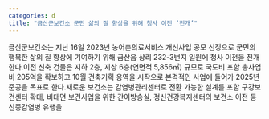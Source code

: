 ```yaml
---
categories: d
title: "금산군보건소 군민 삶의 질 향상을 위해 청사 이전 ‘전개’"
---
```

금산군보건소는 지난 16일 2023년 농어촌의료서비스 개선사업 공모 선정으로 군민의 행복한 삶의 질 향상에 기여하기 위해 금산읍 상리 232-3번지 일원에 청사 이전을 전개한다.이전 신축 건물은 지하 2층, 지상 6층(연면적 5,856㎡) 규모로 국도비 포함 총사업비 205억을 확보하고 10월 건축기획 용역을 시작으로 본격적인 사업에 들어가 2025년 준공을 목표로 한다.새로운 보건소는 감염병관리센터로 전환 가능한 설계를 포함 구강보건센터 확대, 비대면 보건사업을 위한 간이방송실, 정신건강복지센터의 보건소 이전 등 신종감염병 유행을